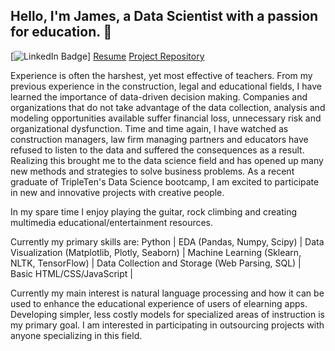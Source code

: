 ## Hello, I'm James, a Data Scientist with a passion for education. 👋

[![LinkedIn Badge](www.linkedin.com/in/james-nelson-39b41517a)]
[Resume](https://docs.google.com/document/d/1o2JkTBginy6LRU5YD8rUXwrg6eOmTYypLe1HT4EhDxI/edit?usp=sharing)
[Project Repository](https://github.com/nelsonj1614/Data_Projects_TripleTen)

Experience is often the harshest, yet most effective of teachers. From my previous experience in the construction, legal and educational fields, I have learned the importance of data-driven decision making. Companies and organizations that do not take advantage of the data collection, analysis and modeling opportunities available suffer financial loss, unnecessary risk and organizational dysfunction. Time and time again, I have watched as construction managers, law firm managing partners and educators have refused to listen to the data and suffered the consequences as a result. Realizing this brought me to the data science field and has opened up many new methods and strategies to solve business problems. As a recent graduate of TripleTen's Data Science bootcamp, I am excited to participate in new and innovative projects with creative people.

In my spare time I enjoy playing the guitar, rock climbing and creating multimedia educational/entertainment resources.

Currently my primary skills are: 
Python | EDA (Pandas, Numpy, Scipy) | Data Visualization (Matplotlib, Plotly, Seaborn) | Machine Learning (Sklearn, NLTK, TensorFlow) | Data Collection and Storage (Web Parsing, SQL) | Basic HTML/CSS/JavaScript | 

Currently my main interest is natural language processing and how it can be used to enhance the educational experience of users of elearning apps. Developing simpler, less costly models for specialized areas of instruction is my primary goal. I am interested in participating in outsourcing projects with anyone specializing in this field.

